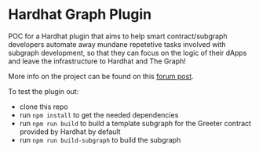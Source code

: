 # Hardhat Graph Plugin

POC for a Hardhat plugin that aims to help smart contract/subgraph developers automate away mundane repetetive tasks involved with subgraph development, so that they can focus on the logic of their dApps and leave the infrastructure to Hardhat and The Graph!

More info on the project can be found on this [forum post](https://forum.thegraph.com/t/hardhat-graph-plugin/2863).

To test the plugin out:
- clone this repo
- run `npm install` to get the needed dependencies
- run `npm run build` to build a template subgraph for the Greeter contract provided by Hardhat by default
- run `npm run build-subgraph` to build the subgraph
